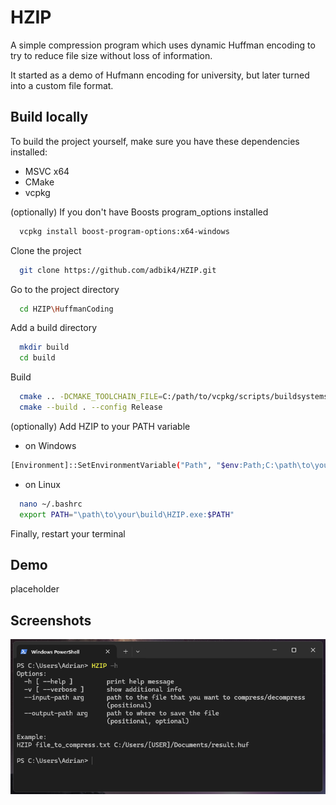 
# HZIP

A simple compression program which uses dynamic Huffman encoding
to try to reduce file size without loss of information.   

It started as a demo of Hufmann encoding for university, but later turned into a custom file format.
## Build locally

To build the project yourself, make sure you have these dependencies installed:   
- MSVC x64
- CMake
- vcpkg

(optionally) If you don't have Boosts program_options installed
```bash
  vcpkg install boost-program-options:x64-windows
```

Clone the project

```bash
  git clone https://github.com/adbik4/HZIP.git
```

Go to the project directory

```bash
  cd HZIP\HuffmanCoding
```

Add a build directory

```bash
  mkdir build
  cd build
```

Build

```bash
  cmake .. -DCMAKE_TOOLCHAIN_FILE=C:/path/to/vcpkg/scripts/buildsystems/vcpkg.cmake
  cmake --build . --config Release
```
(optionally) Add HZIP to your PATH variable
- on Windows
```bash
[Environment]::SetEnvironmentVariable("Path", "$env:Path;C:\path\to\your\build\Release\", "User")
```
- on Linux
```bash
  nano ~/.bashrc
  export PATH="\path\to\your\build\HZIP.exe:$PATH"
```

Finally, restart your terminal
## Demo

placeholder


## Screenshots

![Available Commands](/docs/demo_screenshot.png?raw=true "Available Commands")


